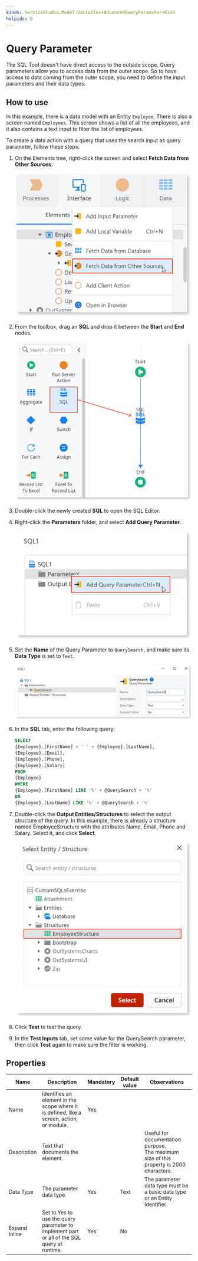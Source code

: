 ```yaml
---
kinds: ServiceStudio.Model.Variables+AdvancedQueryParameter+Kind
helpids: 0
---
```


# Query Parameter

The SQL Tool doesn't have direct access to the outside scope. Query parameters allow you to access data from the outer scope. So to have access to data coming from the outer scope, you need to define the input parameters and their data types.


## How to use

In this example, there is a data model with an Entity `Employee`. There is also a screen named `Employees`. This screen shows a list of all the employees, and it also contains a text input to filter the list of employees. 

To create a data action with a query that uses the search input as query parameter, follow these steps:

1. On the Elements tree, right-click the screen and select **Fetch Data from Other Sources**.

    ![Select **Fetch Data from Other Sources** when right-clicking the screen.](images/fetch-data-ss.png)

1. From the toolbox, drag an **SQL** and drop it between the **Start** and **End** nodes.

    ![Add an SQL node to the flow](images/add-sql-ss.png)

1. Double-click the newly created **SQL** to open the SQL Editor.

1. Right-click the **Parameters** folder, and select **Add Query Parameter**.

    ![Add Query Parameter in SQL Editor.](images/add-queryparameter-ss.png)

1. Set the **Name** of the Query Parameter to `QuerySearch`, and make sure its **Data
Type** is set to `Text`.

    ![Query parameter properties.](images/name-queryparameter-ss.png)

1. In the **SQL** tab, enter the following query:

    ```sql
    SELECT
    {Employee}.[FirstName] + ' ' + {Employee}.[LastName],
    {Employee}.[Email],
    {Employee}.[Phone],
    {Employee}.[Salary]
    FROM
    {Employee}
    WHERE
    {Employee}.[FirstName] LIKE '%' + @QuerySearch + '%'
    OR
    {Employee}.[LastName] LIKE '%' + @QuerySearch + '%'
    ```
1. Double-click the **Output Entities/Structures** to select the output structure of
the query. In this example, there is already a structure named EmployeeStructure with the attributes Name, Email, Phone and Salary. Select it, and click **Select**.

    ![Select output structure for the query.](images/output-structure-ss.png)

1. Click **Test** to test the query.

1. In the **Test Inputs** tab, set some value for the QuerySearch parameter, then click **Test** again to make sure the filter is working.


## Properties

<table markdown="1">
<thead>
<tr>
<th>Name</th>
<th>Description</th>
<th>Mandatory</th>
<th>Default value</th>
<th>Observations</th>
</tr>
</thead>
<tbody>
<tr>
<td title="Name">Name</td>
<td>Identifies an element in the scope where it is defined, like a screen, action, or module.</td>
<td>Yes</td>
<td></td>
<td></td>
</tr>
<tr>
<td title="Description">Description</td>
<td>Text that documents the element.</td>
<td></td>
<td></td>
<td>Useful for documentation purpose.<br/>The maximum size of this property is 2000 characters.</td>
</tr>
<tr>
<td title="Data Type">Data Type</td>
<td>The parameter data type.</td>
<td>Yes</td>
<td>Text</td>
<td>The parameter data type must be a basic data type or an Entity Identifier.</td>
</tr>
<tr>
<td title="Expand Inline">Expand Inline</td>
<td>Set to Yes to use the query parameter to implement part or all of the SQL query at runtime.</td>
<td>Yes</td>
<td>No</td>
<td></td>
</tr>
</tbody>
</table>

